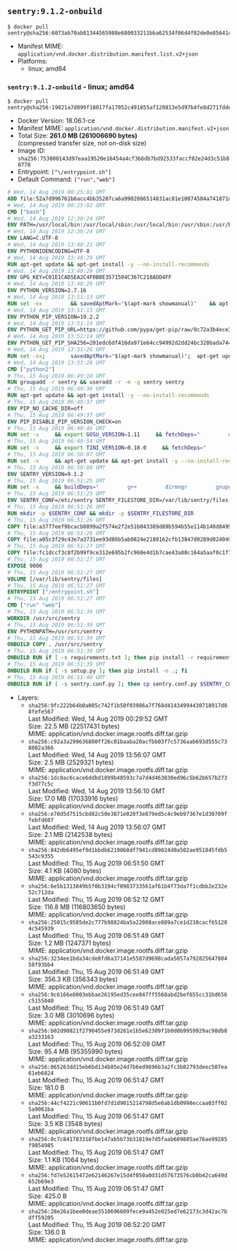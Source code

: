 ## `sentry:9.1.2-onbuild`

```console
$ docker pull sentry@sha256:6073ab70ab81344565988e680033211bba62534f06d4f82de0e85641c5eff02a
```

-	Manifest MIME: `application/vnd.docker.distribution.manifest.list.v2+json`
-	Platforms:
	-	linux; amd64

### `sentry:9.1.2-onbuild` - linux; amd64

```console
$ docker pull sentry@sha256:19821a7d099f18017fa17052c491855af120813e5d97b4fe8d271fddeb772234
```

-	Docker Version: 18.06.1-ce
-	Manifest MIME: `application/vnd.docker.distribution.manifest.v2+json`
-	Total Size: **261.0 MB (261006690 bytes)**  
	(compressed transfer size, not on-disk size)
-	Image ID: `sha256:753800143d97eaa19520e16454a4cf366db7bd92533faccf02e24d3c51b80778`
-	Entrypoint: `["\/entrypoint.sh"]`
-	Default Command: `["run","web"]`

```dockerfile
# Wed, 14 Aug 2019 00:25:01 GMT
ADD file:52a7d996761b6acc4bb35207ca6a9902086514831ac81e10874584a741871d22 in / 
# Wed, 14 Aug 2019 00:25:02 GMT
CMD ["bash"]
# Wed, 14 Aug 2019 12:30:24 GMT
ENV PATH=/usr/local/bin:/usr/local/sbin:/usr/local/bin:/usr/sbin:/usr/bin:/sbin:/bin
# Wed, 14 Aug 2019 12:30:24 GMT
ENV LANG=C.UTF-8
# Wed, 14 Aug 2019 13:48:21 GMT
ENV PYTHONIOENCODING=UTF-8
# Wed, 14 Aug 2019 13:48:29 GMT
RUN apt-get update && apt-get install -y --no-install-recommends 		ca-certificates 		netbase 	&& rm -rf /var/lib/apt/lists/*
# Wed, 14 Aug 2019 13:48:29 GMT
ENV GPG_KEY=C01E1CAD5EA2C4F0B8E3571504C367C218ADD4FF
# Wed, 14 Aug 2019 13:48:29 GMT
ENV PYTHON_VERSION=2.7.16
# Wed, 14 Aug 2019 13:51:13 GMT
RUN set -ex 		&& savedAptMark="$(apt-mark showmanual)" 	&& apt-get update && apt-get install -y --no-install-recommends 		dpkg-dev 		gcc 		libbz2-dev 		libc6-dev 		libdb-dev 		libgdbm-dev 		libncursesw5-dev 		libreadline-dev 		libsqlite3-dev 		libssl-dev 		make 		tk-dev 		wget 		xz-utils 		zlib1g-dev 		$(command -v gpg > /dev/null || echo 'gnupg dirmngr') 		&& wget -O python.tar.xz "https://www.python.org/ftp/python/${PYTHON_VERSION%%[a-z]*}/Python-$PYTHON_VERSION.tar.xz" 	&& wget -O python.tar.xz.asc "https://www.python.org/ftp/python/${PYTHON_VERSION%%[a-z]*}/Python-$PYTHON_VERSION.tar.xz.asc" 	&& export GNUPGHOME="$(mktemp -d)" 	&& gpg --batch --keyserver ha.pool.sks-keyservers.net --recv-keys "$GPG_KEY" 	&& gpg --batch --verify python.tar.xz.asc python.tar.xz 	&& { command -v gpgconf > /dev/null && gpgconf --kill all || :; } 	&& rm -rf "$GNUPGHOME" python.tar.xz.asc 	&& mkdir -p /usr/src/python 	&& tar -xJC /usr/src/python --strip-components=1 -f python.tar.xz 	&& rm python.tar.xz 		&& cd /usr/src/python 	&& gnuArch="$(dpkg-architecture --query DEB_BUILD_GNU_TYPE)" 	&& ./configure 		--build="$gnuArch" 		--enable-shared 		--enable-unicode=ucs4 	&& make -j "$(nproc)" 	&& make install 	&& ldconfig 		&& apt-mark auto '.*' > /dev/null 	&& apt-mark manual $savedAptMark 	&& find /usr/local -type f -executable -not \( -name '*tkinter*' \) -exec ldd '{}' ';' 		| awk '/=>/ { print $(NF-1) }' 		| sort -u 		| xargs -r dpkg-query --search 		| cut -d: -f1 		| sort -u 		| xargs -r apt-mark manual 	&& apt-get purge -y --auto-remove -o APT::AutoRemove::RecommendsImportant=false 	&& rm -rf /var/lib/apt/lists/* 		&& find /usr/local -depth 		\( 			\( -type d -a \( -name test -o -name tests \) \) 			-o 			\( -type f -a \( -name '*.pyc' -o -name '*.pyo' \) \) 		\) -exec rm -rf '{}' + 	&& rm -rf /usr/src/python 		&& python2 --version
# Wed, 14 Aug 2019 13:51:13 GMT
ENV PYTHON_PIP_VERSION=19.2.2
# Wed, 14 Aug 2019 13:51:14 GMT
ENV PYTHON_GET_PIP_URL=https://github.com/pypa/get-pip/raw/0c72a3b4ece313faccb446a96c84770ccedc5ec5/get-pip.py
# Wed, 14 Aug 2019 13:51:14 GMT
ENV PYTHON_GET_PIP_SHA256=201edc6df416da971e64cc94992d2dd24bc328bada7444f0c4f2031ae31e8dad
# Wed, 14 Aug 2019 13:51:26 GMT
RUN set -ex; 		savedAptMark="$(apt-mark showmanual)"; 	apt-get update; 	apt-get install -y --no-install-recommends wget; 		wget -O get-pip.py "$PYTHON_GET_PIP_URL"; 	echo "$PYTHON_GET_PIP_SHA256 *get-pip.py" | sha256sum --check --strict -; 		apt-mark auto '.*' > /dev/null; 	[ -z "$savedAptMark" ] || apt-mark manual $savedAptMark; 	apt-get purge -y --auto-remove -o APT::AutoRemove::RecommendsImportant=false; 	rm -rf /var/lib/apt/lists/*; 		python get-pip.py 		--disable-pip-version-check 		--no-cache-dir 		"pip==$PYTHON_PIP_VERSION" 	; 	pip --version; 		find /usr/local -depth 		\( 			\( -type d -a \( -name test -o -name tests \) \) 			-o 			\( -type f -a \( -name '*.pyc' -o -name '*.pyo' \) \) 		\) -exec rm -rf '{}' +; 	rm -f get-pip.py
# Wed, 14 Aug 2019 13:51:26 GMT
CMD ["python2"]
# Thu, 15 Aug 2019 06:49:10 GMT
RUN groupadd -r sentry && useradd -r -m -g sentry sentry
# Thu, 15 Aug 2019 06:49:36 GMT
RUN apt-get update && apt-get install -y --no-install-recommends         gcc         git         libffi-dev         libjpeg-dev         libmaxminddb-dev         libpq-dev         libxml2-dev         libxmlsec1-dev         libxslt-dev         libyaml-dev         pkg-config     && rm -rf /var/lib/apt/lists/*
# Thu, 15 Aug 2019 06:49:37 GMT
ENV PIP_NO_CACHE_DIR=off
# Thu, 15 Aug 2019 06:49:37 GMT
ENV PIP_DISABLE_PIP_VERSION_CHECK=on
# Thu, 15 Aug 2019 06:49:46 GMT
RUN set -x     && export GOSU_VERSION=1.11     && fetchDeps="         dirmngr         gnupg         wget     "     && apt-get update && apt-get install -y --no-install-recommends $fetchDeps && rm -rf /var/lib/apt/lists/*     && wget -O /usr/local/bin/gosu "https://github.com/tianon/gosu/releases/download/$GOSU_VERSION/gosu-$(dpkg --print-architecture)"     && wget -O /usr/local/bin/gosu.asc "https://github.com/tianon/gosu/releases/download/$GOSU_VERSION/gosu-$(dpkg --print-architecture).asc"     && export GNUPGHOME="$(mktemp -d)"     && for key in       B42F6819007F00F88E364FD4036A9C25BF357DD4     ; do       gpg --batch --keyserver hkp://ha.pool.sks-keyservers.net --recv-keys "$key" ||       gpg --batch --keyserver hkp://ipv4.pool.sks-keyservers.net --recv-keys "$key" ||       gpg --batch --keyserver hkp://pgp.mit.edu:80 --recv-keys "$key" ;     done     && gpg --batch --verify /usr/local/bin/gosu.asc /usr/local/bin/gosu     && gpgconf --kill all     && rm -r "$GNUPGHOME" /usr/local/bin/gosu.asc     && chmod +x /usr/local/bin/gosu     && gosu nobody true     && apt-get purge -y --auto-remove $fetchDeps
# Thu, 15 Aug 2019 06:49:54 GMT
RUN set -x     && export TINI_VERSION=0.18.0     && fetchDeps="         dirmngr         gnupg         wget     "     && apt-get update && apt-get install -y --no-install-recommends $fetchDeps && rm -rf /var/lib/apt/lists/*     && wget -O /usr/local/bin/tini "https://github.com/krallin/tini/releases/download/v$TINI_VERSION/tini"     && wget -O /usr/local/bin/tini.asc "https://github.com/krallin/tini/releases/download/v$TINI_VERSION/tini.asc"     && export GNUPGHOME="$(mktemp -d)"     && for key in       595E85A6B1B4779EA4DAAEC70B588DFF0527A9B7     ; do       gpg --batch --keyserver hkp://ha.pool.sks-keyservers.net --recv-keys "$key" ||       gpg --batch --keyserver hkp://ipv4.pool.sks-keyservers.net --recv-keys "$key" ||       gpg --batch --keyserver hkp://pgp.mit.edu:80 --recv-keys "$key" ;     done     && gpg --batch --verify /usr/local/bin/tini.asc /usr/local/bin/tini     && gpgconf --kill all     && rm -r "$GNUPGHOME" /usr/local/bin/tini.asc     && chmod +x /usr/local/bin/tini     && tini -h && apt-get purge -y --auto-remove $fetchDeps
# Thu, 15 Aug 2019 06:50:07 GMT
RUN set -x     && apt-get update && apt-get install -y --no-install-recommends make && rm -rf /var/lib/apt/lists/*     && pip install librabbitmq==1.6.1 maxminddb==1.4.1     && python -c 'import librabbitmq'     && python -c 'import maxminddb.extension; maxminddb.extension.Reader'     && apt-get purge -y --auto-remove make
# Thu, 15 Aug 2019 06:50:08 GMT
ENV SENTRY_VERSION=9.1.2
# Thu, 15 Aug 2019 06:51:25 GMT
RUN set -x     && buildDeps="         g++         dirmngr         gnupg         wget     "     && apt-get update && apt-get install -y --no-install-recommends $buildDeps && rm -rf /var/lib/apt/lists/*     && mkdir -p /usr/src/sentry     && wget -O /usr/src/sentry/sentry-${SENTRY_VERSION}-py27-none-any.whl "https://github.com/getsentry/sentry/releases/download/${SENTRY_VERSION}/sentry-${SENTRY_VERSION}-py27-none-any.whl"     && wget -O /usr/src/sentry/sentry-${SENTRY_VERSION}-py27-none-any.whl.asc "https://github.com/getsentry/sentry/releases/download/${SENTRY_VERSION}/sentry-${SENTRY_VERSION}-py27-none-any.whl.asc"     && wget -O /usr/src/sentry/sentry_plugins-${SENTRY_VERSION}-py2.py3-none-any.whl "https://github.com/getsentry/sentry/releases/download/${SENTRY_VERSION}/sentry_plugins-${SENTRY_VERSION}-py2.py3-none-any.whl"     && wget -O /usr/src/sentry/sentry_plugins-${SENTRY_VERSION}-py2.py3-none-any.whl.asc "https://github.com/getsentry/sentry/releases/download/${SENTRY_VERSION}/sentry_plugins-${SENTRY_VERSION}-py2.py3-none-any.whl.asc"     && export GNUPGHOME="$(mktemp -d)"     && for key in       D8749766A66DD714236A932C3B2D400CE5BBCA60       70DBC4D958026B46032EAB75A17EE621C962DE46       4EBA9A94CC7DC65988662672C2F03C406631065D     ; do       gpg --batch --keyserver hkp://ha.pool.sks-keyservers.net --recv-keys "$key" ||       gpg --batch --keyserver hkp://ipv4.pool.sks-keyservers.net --recv-keys "$key" ||       gpg --batch --keyserver hkp://pgp.mit.edu:80 --recv-keys "$key" ;     done     && gpg --batch --verify /usr/src/sentry/sentry-${SENTRY_VERSION}-py27-none-any.whl.asc /usr/src/sentry/sentry-${SENTRY_VERSION}-py27-none-any.whl     && gpg --batch --verify /usr/src/sentry/sentry_plugins-${SENTRY_VERSION}-py2.py3-none-any.whl.asc /usr/src/sentry/sentry_plugins-${SENTRY_VERSION}-py2.py3-none-any.whl     && gpgconf --kill all     && pip install         /usr/src/sentry/sentry-${SENTRY_VERSION}-py27-none-any.whl         /usr/src/sentry/sentry_plugins-${SENTRY_VERSION}-py2.py3-none-any.whl     && sentry --help     && sentry plugins list     && rm -r "$GNUPGHOME" /usr/src/sentry     && apt-get purge -y --auto-remove $buildDeps
# Thu, 15 Aug 2019 06:51:25 GMT
ENV SENTRY_CONF=/etc/sentry SENTRY_FILESTORE_DIR=/var/lib/sentry/files
# Thu, 15 Aug 2019 06:51:26 GMT
RUN mkdir -p $SENTRY_CONF && mkdir -p $SENTRY_FILESTORE_DIR
# Thu, 15 Aug 2019 06:51:26 GMT
COPY file:a3777eef9bcacb0899a2f574e2f2e51b043389d89b594b55e114b148d8499ba6 in /etc/sentry/ 
# Thu, 15 Aug 2019 06:51:26 GMT
COPY file:a05c3f29c43e7a3731ee93d86b5ab0824e2180162cfb13847d0289d024049804 in /etc/sentry/ 
# Thu, 15 Aug 2019 06:51:27 GMT
COPY file:fc1dccf3c8f2b99f9ce312e695b2fc960e4d1b7cae43a80c164a5aaf0c1f7ff9 in /entrypoint.sh 
# Thu, 15 Aug 2019 06:51:27 GMT
EXPOSE 9000
# Thu, 15 Aug 2019 06:51:27 GMT
VOLUME [/var/lib/sentry/files]
# Thu, 15 Aug 2019 06:51:27 GMT
ENTRYPOINT ["/entrypoint.sh"]
# Thu, 15 Aug 2019 06:51:27 GMT
CMD ["run" "web"]
# Thu, 15 Aug 2019 06:51:39 GMT
WORKDIR /usr/src/sentry
# Thu, 15 Aug 2019 06:51:39 GMT
ENV PYTHONPATH=/usr/src/sentry
# Thu, 15 Aug 2019 06:51:39 GMT
ONBUILD COPY . /usr/src/sentry
# Thu, 15 Aug 2019 06:51:39 GMT
ONBUILD RUN if [ -s requirements.txt ]; then pip install -r requirements.txt; fi
# Thu, 15 Aug 2019 06:51:39 GMT
ONBUILD RUN if [ -s setup.py ]; then pip install -e .; fi
# Thu, 15 Aug 2019 06:51:40 GMT
ONBUILD RUN if [ -s sentry.conf.py ]; then cp sentry.conf.py $SENTRY_CONF/; fi 	&& if [ -s config.yml ]; then cp config.yml $SENTRY_CONF/; fi
```

-	Layers:
	-	`sha256:9fc222b64b0a005c742f1b50f03986a7f768d41434994430718917d88fefe567`  
		Last Modified: Wed, 14 Aug 2019 00:29:52 GMT  
		Size: 22.5 MB (22517431 bytes)  
		MIME: application/vnd.docker.image.rootfs.diff.tar.gzip
	-	`sha256:c92a3a299636800ff26c01baaba20acfbb03f7c5736aab693d555c738802a366`  
		Last Modified: Wed, 14 Aug 2019 13:56:07 GMT  
		Size: 2.5 MB (2529321 bytes)  
		MIME: application/vnd.docker.image.rootfs.diff.tar.gzip
	-	`sha256:1dc8ac6cace6ddbd1899b48593c7a7d4d463830ed96c5b62b657b273f3d77c5c`  
		Last Modified: Wed, 14 Aug 2019 13:56:10 GMT  
		Size: 17.0 MB (17033916 bytes)  
		MIME: application/vnd.docker.image.rootfs.diff.tar.gzip
	-	`sha256:e70d5d7515cbd82c50e3871e020f3e879ed5c4c9eb97367e1d30709ffebfd607`  
		Last Modified: Wed, 14 Aug 2019 13:56:07 GMT  
		Size: 2.1 MB (2142538 bytes)  
		MIME: application/vnd.docker.image.rootfs.diff.tar.gzip
	-	`sha256:842db6495ef9d1bbdb6219068df7941cd89024d0a502ae951845fdb5543c9355`  
		Last Modified: Thu, 15 Aug 2019 06:51:50 GMT  
		Size: 4.1 KB (4080 bytes)  
		MIME: application/vnd.docker.image.rootfs.diff.tar.gzip
	-	`sha256:6e5b1313849b5f0b3194cf0983733561af61b4f73da7f1cdbb2e232e52c712da`  
		Last Modified: Thu, 15 Aug 2019 06:52:12 GMT  
		Size: 116.8 MB (116803650 bytes)  
		MIME: application/vnd.docker.image.rootfs.diff.tar.gzip
	-	`sha256:25015c9585de2c777b98824ba5a22008ace889a7ce1d238cacf651284c545939`  
		Last Modified: Thu, 15 Aug 2019 06:51:49 GMT  
		Size: 1.2 MB (1247371 bytes)  
		MIME: application/vnd.docker.image.rootfs.diff.tar.gzip
	-	`sha256:3234ee1bda34cde8fd6a37141e5587d9698cada5057a79282564780458f93bb4`  
		Last Modified: Thu, 15 Aug 2019 06:51:49 GMT  
		Size: 356.3 KB (356343 bytes)  
		MIME: application/vnd.docker.image.rootfs.diff.tar.gzip
	-	`sha256:9c6166e8003ebbae26195ed35cee847ff5568abd2bef655cc31bd656c5155040`  
		Last Modified: Thu, 15 Aug 2019 06:51:49 GMT  
		Size: 3.0 MB (3010696 bytes)  
		MIME: application/vnd.docker.image.rootfs.diff.tar.gzip
	-	`sha256:b02d90821f2790455e973d281e1b5e62309f1b0d0b9959929ac98db8a3233163`  
		Last Modified: Thu, 15 Aug 2019 06:52:09 GMT  
		Size: 95.4 MB (95355990 bytes)  
		MIME: application/vnd.docker.image.rootfs.diff.tar.gzip
	-	`sha256:865263dd15eb6bd134b85e24d7b6ed9696b3a2fc3b82793deec507ea61eb6824`  
		Last Modified: Thu, 15 Aug 2019 06:51:47 GMT  
		Size: 181.0 B  
		MIME: application/vnd.docker.image.rootfs.diff.tar.gzip
	-	`sha256:44cf4221c90611b0fd7d1d9015214798d5e6ab1db0998eccaa03ff025a9061ba`  
		Last Modified: Thu, 15 Aug 2019 06:51:47 GMT  
		Size: 3.5 KB (3548 bytes)  
		MIME: application/vnd.docker.image.rootfs.diff.tar.gzip
	-	`sha256:0c7c841783318fbe147ab5b73b31819e7d5faab609805ae76ae99285f9854985`  
		Last Modified: Thu, 15 Aug 2019 06:51:47 GMT  
		Size: 1.1 KB (1064 bytes)  
		MIME: application/vnd.docker.image.rootfs.diff.tar.gzip
	-	`sha256:fd7e52615472e62146267e15d4f050a0d31d57673576cb0b42ca649d652b69e3`  
		Last Modified: Thu, 15 Aug 2019 06:51:47 GMT  
		Size: 425.0 B  
		MIME: application/vnd.docker.image.rootfs.diff.tar.gzip
	-	`sha256:28e26a1bee0deae3510696609fece9a452e025ed7e62173c3d42ac7bdff59205`  
		Last Modified: Thu, 15 Aug 2019 06:52:20 GMT  
		Size: 136.0 B  
		MIME: application/vnd.docker.image.rootfs.diff.tar.gzip
